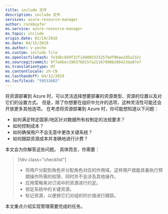 ```yaml
---
title: include 文件
description: include 文件
services: azure-resource-manager
author: rockboyfor
ms.service: azure-resource-manager
ms.topic: include
origin.date: 02/19/2018
ms.date: 04/15/2019
ms.author: v-yeche
ms.custom: include file
ms.openlocfilehash: fe3dbc849f32f1d4003333257bdf06aa2d5a232c
ms.sourcegitcommit: 9f7a4bec190376815fa21167d90820b423da87e7
ms.translationtype: HT
ms.contentlocale: zh-CN
ms.lasthandoff: 04/12/2019
ms.locfileid: "59532682"
---
```

将资源部署到 Azure 时，可以灵活选择想要部署的资源类型、资源的位置以及对它们的设置方式。 但是，除了你想要在组织中允许的选项，这种灵活性可能还会开放更多其他选项。 在考虑将资源部署到 Azure 时，你可能想知道以下问题：

* 如何满足特定国家/地区针对数据所有权制定的法规要求？
* 如何控制成本？
* 如何确保用户不会无意中更改关键系统？
* 如何跟踪资源成本并准确地进行计费？

本文会为你解答这些问题。 具体而言，你需要：

> [!div class="checklist"]
> * 将用户分配到角色并分配角色对应的作用域，这样用户就能具备执行预期操作所需的权限，同时并不会涉及其他操作。
> * 应用策略来对订阅中的资源进行约定。
> * 锁定系统中的关键资源。
> * 标记资源，以便按它们对组织的价值进行跟踪。

本文重点介绍实现管理需要完成的任务。
<!-- Not Avaiable on  [Governance in Azure](../articles/security/governance-in-azure.md) -->
<!--ms.date: 03/26/2018-->